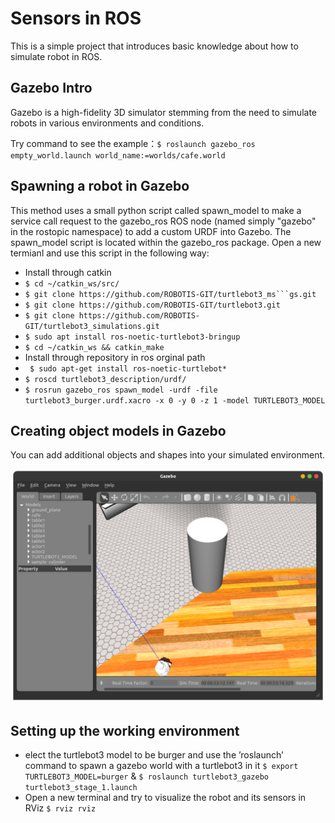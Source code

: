 # Sensors in ROS
This is a simple project that introduces basic knowledge about how to simulate robot in ROS.

## Gazebo Intro
Gazebo is a high-fidelity 3D simulator stemming from the need to simulate robots in various environments and conditions.

Try command to see the example：``$ roslaunch gazebo_ros empty_world.launch world_name:=worlds/cafe.world``


## Spawning a robot in Gazebo
This method uses a small python script called spawn_model to make a service call request to the
gazebo_ros ROS node (named simply "gazebo" in the rostopic namespace) to add a custom URDF
into Gazebo. The spawn_model script is located within the gazebo_ros package. Open a new
termianl and use this script in the following way:

- Install through catkin
- ``$ cd ~/catkin_ws/src/``
- ``$ git clone https://github.com/ROBOTIS-GIT/turtlebot3_ms```gs.git``
- ``$ git clone https://github.com/ROBOTIS-GIT/turtlebot3.git``
- ``$ git clone https://github.com/ROBOTIS-GIT/turtlebot3_simulations.git``
- ``$ sudo apt install ros-noetic-turtlebot3-bringup``
- ``$ cd ~/catkin_ws && catkin_make``
- Install through repository in ros orginal path
- `` $ sudo apt-get install ros-noetic-turtlebot*``
- ``$ roscd turtlebot3_description/urdf/``
- ``$ rosrun gazebo_ros spawn_model -urdf -file turtlebot3_burger.urdf.xacro -x 0 -y 0 -z 1 -model TURTLEBOT3_MODEL``

## Creating object models in Gazebo
You can add additional objects and shapes into your simulated environment.

![Figure](https://github.com/HaokunFeng/Robotics_Sensing_Mobility/blob/main/1_Sensors_in_ROS/assets/Figure_4.png)

## Setting up the working environment
- elect the turtlebot3 model to be burger and use the ’roslaunch’ command to spawn a gazebo
world with a turtlebot3 in it ``$ export TURTLEBOT3_MODEL=burger`` & ``$ roslaunch turtlebot3_gazebo turtlebot3_stage_1.launch``
- Open a new terminal and try to visualize the robot and its sensors in RViz ``$ rviz rviz``
